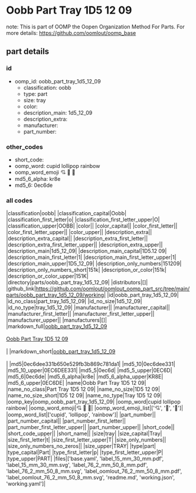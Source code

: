 # Oobb Part Tray 1D5 12 09  

note: This is part of OOMP the Oopen Organization Method For Parts. For more details: https://github.com/oomlout/oomp_base

##  part details





### id
* oomp_id: oobb_part_tray_1d5_12_09
  * classification: oobb
  * type: part
  * size: tray
  * color: 
  * description_main: 1d5_12_09
  * description_extra: 
  * manufacturer: 
  * part_number: 

### other_codes
* short_code: 
* oomp_word: cupid lollipop rainbow
* oomp_word_emoji :cupid: :lollipop: :rainbow:
* md5_6_alpha: kr8e
* md5_6: 0ec6de

### all codes 
|classification|oobb|
|classification_capital|Oobb|
|classification_first_letter|o|
|classification_first_letter_upper|O|
|classification_upper|OOBB|
|color||
|color_capital||
|color_first_letter||
|color_first_letter_upper||
|color_upper||
|description_extra||
|description_extra_capital||
|description_extra_first_letter||
|description_extra_first_letter_upper||
|description_extra_upper||
|description_main|1d5_12_09|
|description_main_capital|1D5.12 09|
|description_main_first_letter|1|
|description_main_first_letter_upper|1|
|description_main_upper|1D5_12_09|
|description_only_numbers|151209|
|description_only_numbers_short|151k|
|description_or_color|151k|
|description_or_color_upper|151K|
|directory|parts/oobb_part_tray_1d5_12_09|
|distributors|[]|
|github_link|https://github.com/oomlout/oomlout_oomp_part_src/tree/main/parts/oobb_part_tray_1d5_12_09/working|
|id|oobb_part_tray_1d5_12_09|
|id_no_class|part_tray_1d5_12_09|
|id_no_size|1d5_12_09|
|id_no_type|tray_1d5_12_09|
|manufacturer||
|manufacturer_capital||
|manufacturer_first_letter||
|manufacturer_first_letter_upper||
|manufacturer_upper||
|manufacturers|[]|
|markdown_full|[oobb_part_tray_1d5_12_09](https://github.com/oomlout/oomlout_oomp_part_src/tree/main/parts/oobb_part_tray_1d5_12_09/working)<br>[](https://github.com/oomlout/oomlout_oomp_part_src/tree/main/parts/oobb_part_tray_1d5_12_09/working)<br>[Oobb Part Tray 1D5 12 09](https://github.com/oomlout/oomlout_oomp_part_src/tree/main/parts/oobb_part_tray_1d5_12_09/working)<br><br>|
|markdown_short|[oobb_part_tray_1d5_12_09](https://github.com/oomlout/oomlout_oomp_part_src/tree/main/parts/oobb_part_tray_1d5_12_09/working)<br><br>|
|md5|0ec6dee331b650e529fb3b869c781da1|
|md5_10|0ec6dee331|
|md5_10_upper|0EC6DEE331|
|md5_5|0ec6d|
|md5_5_upper|0EC6D|
|md5_6|0ec6de|
|md5_6_alpha|kr8e|
|md5_6_alpha_upper|KR8E|
|md5_6_upper|0EC6DE|
|name|Oobb Part Tray 1D5 12 09|
|name_no_class|Part Tray 1D5 12 09|
|name_no_size|1D5 12 09|
|name_no_size_short|1D5 12 09|
|name_no_type|Tray 1D5 12 09|
|oomp_key|oomp_oobb_part_tray_1d5_12_09|
|oomp_word|cupid lollipop rainbow|
|oomp_word_emoji|:cupid: :lollipop: :rainbow:|
|oomp_word_emoji_list|[':cupid:', ':lollipop:', ':rainbow:']|
|oomp_word_list|['cupid', 'lollipop', 'rainbow']|
|part_number||
|part_number_capital||
|part_number_first_letter||
|part_number_first_letter_upper||
|part_number_upper||
|short_code||
|short_code_upper||
|short_name||
|size|tray|
|size_capital|Tray|
|size_first_letter|t|
|size_first_letter_upper|T|
|size_only_numbers||
|size_only_numbers_no_zeros||
|size_upper|TRAY|
|type|part|
|type_capital|Part|
|type_first_letter|p|
|type_first_letter_upper|P|
|type_upper|PART|
|files|['base.yaml', 'label_15_mm_30_mm.pdf', 'label_15_mm_30_mm.svg', 'label_76_2_mm_50_8_mm.pdf', 'label_76_2_mm_50_8_mm.svg', 'label_oomlout_76_2_mm_50_8_mm.pdf', 'label_oomlout_76_2_mm_50_8_mm.svg', 'readme.md', 'working.json', 'working.yaml']|

